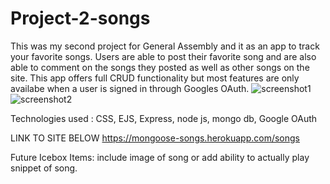# Project-2-songs
This was my second project for General Assembly and it as an app to track your favorite songs. Users are able to post their favorite song and are also able to comment on the songs they posted as well as other songs on the site. This app offers full CRUD functionality but most features are only availabe when a user is signed in through Googles OAuth.
![screenshot1](https://i.imgur.com/nIX5xsE.png)
![screenshot2](https://i.imgur.com/aXj2G51.png)


Technologies used : CSS, EJS, Express, node js, mongo db, Google OAuth

LINK TO SITE BELOW
https://mongoose-songs.herokuapp.com/songs


Future Icebox Items: include image of song or add ability to actually play snippet of song.

